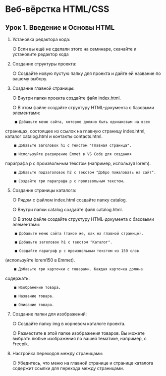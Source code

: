 # Веб-вёрстка HTML/CSS 

## Урок 1. Введение и Основы HTML

1. Установка редактора кода:

    ○ Если вы ещё не сделали этого на семинаре, скачайте и установите
редактор кода

2. Создание структуры проекта:

    ○ Создайте новую пустую папку для проекта и дайте ей название по
вашему выбору.

3. Создание главной страницы:

    ○ Внутри папки проекта создайте файл index.html.

    ○ В этом файле создайте структуру HTML-документа с базовыми
элементами:

        ■ Добавьте меню сайта, которое должно быть одинаковым на всех
страницах, состоящее из ссылок на главную страницу
index.html, каталог catalog.html и контакты contacts.html.

        ■ Добавьте заголовок h1 с текстом "Главная страница".

        ■ Используйте расширение Emmet в VS Code для создания
параграфа p с произвольным текстом (например, используя
lorem).

        ■ Добавьте подзаголовок h2 с текстом "Добро пожаловать на сайт".

        ■ Создайте три параграфа p с произвольным текстом.

5. Создание страницы каталога:

    ○ Рядом с файлом index.html создайте папку catalog.

    ○ Внутри папки catalog создайте файл catalog.html.

    ○ В этом файле создайте структуру HTML-документа с базовыми
элементами:

        ■ Добавьте меню сайта (такое же, как на главной странице).

        ■ Добавьте заголовок h1 с текстом "Каталог".

        ■ Создайте параграф p с произвольным текстом из 150 слов
(используйте lorem150 в Emmet).

        ■ Добавьте три карточки с товарами. Каждая карточка должна
содержать:

        ■ Изображение товара.

        ■ Название товара.

        ■ Описание товара.

7. Создание папки для изображений:

    ○ Создайте папку img в корневом каталоге проекта.

    ○ Разместите в этой папке изображения товаров. Вы можете выбрать
любые изображения по вашей тематике, например, с Freepik.

8. Настройка переходов между страницами:

    ○ Убедитесь, что меню на главной странице и странице каталога содержит
ссылки для перехода между страницами.
